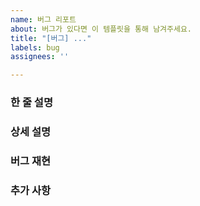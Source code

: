 ```yaml
---
name: 버그 리포트
about: 버그가 있다면 이 템플릿을 통해 남겨주세요.
title: "[버그] ..."
labels: bug
assignees: ''

---
```


### 한 줄 설명

<!--
버그를 간략하게 한 줄로 설명해주세요.
-->

### 상세 설명

<!--
버그에 대한 상세 설명을 적어주세요.

- ** 예상 작동 모습 **
- ** 실제 작동 모습 **
-->

### 버그 재현

<!--
버그를 재현할 수 있는 방법을 적어주세요.

- ** 버그 발생 환경 **
- ** 버그 재현 순서 **
-->

### 추가 사항

<!--
버그에 대한 추가적인 사항이 있다면 적어주세요.

- ** 관련 레퍼런스 **
- ** 관련 스크린샷 **
-->

